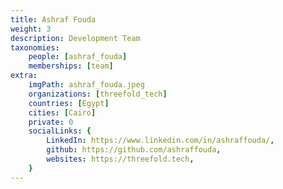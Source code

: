 ```yaml
---
title: Ashraf Fouda
weight: 3
description: Development Team
taxonomies:
    people: [ashraf_fouda]
    memberships: [team]
extra:
    imgPath: ashraf_fouda.jpeg
    organizations: [threefold_tech]
    countries: [Egypt]
    cities: [Cairo]
    private: 0
    socialLinks: {
        LinkedIn: https://www.linkedin.com/in/ashraffouda/,
        github: https://github.com/ashraffouda,
        websites: https://threefold.tech,
    }
---
```


<!--

Software Engineer with passion in new technologies, love every thing that is really new and challenging. Threefold is changing the world by decentralizing and neutralizing the internet.

--!>